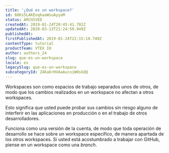 ```yaml
---
title: '¿Qué es un workspace?'
id: 68Ks5LAKEoqkaaWsuAyyaM
status: ARCHIVED
createdAt: 2019-01-24T20:45:41.702Z
updatedAt: 2020-03-13T21:24:59.949Z
publishedAt: 
firstPublishedAt: 2019-01-24T22:15:10.749Z
contentType: tutorial
productTeam: VTEX IO
author: authors_24
slug: que-es-un-workspace
locale: es
legacySlug: que-es-un-workspace
subcategoryId: Z46a6rHVAaAucoiW0skQQ
---
```


Workspaces son como espacios de trabajo separados unos de otros, de modo que los cambios realizados en un workspace no afectan a otros workspaces.

Esto significa que usted puede probar sus cambios sin riesgo alguno de interferir en las aplicaciones en producción o en el trabajo de otros desarrolladores.

Funciona como una versión de la cuenta, de modo que toda operación de desarrollo se hace sobre un workspace específico, de manera apartada de los otros workspaces. Si usted está acostumbrado a trabajar con GitHub, piense en un workspace como una _branch_.

